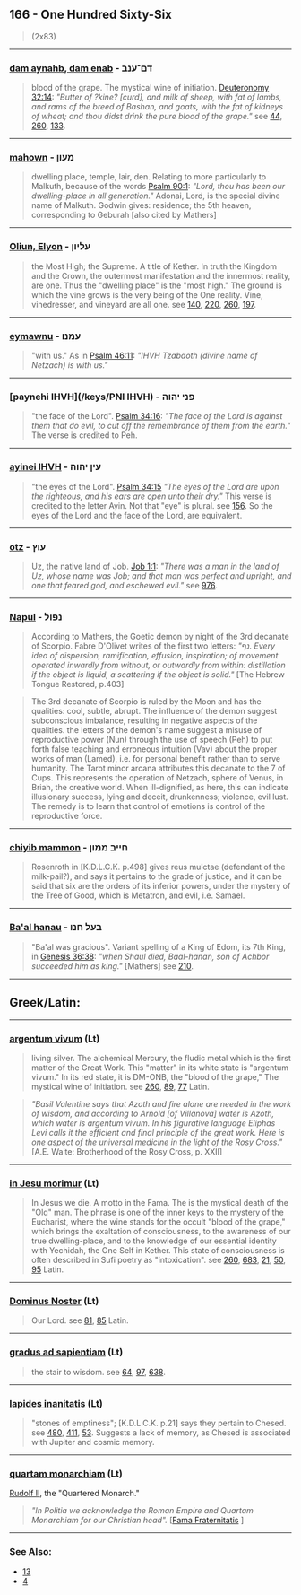 ## 166 - One Hundred Sixty-Six
> (2x83)

---

### [dam aynahb, dam enab](/keys/DM-ONB) - דם־ענב
> blood of the grape. The mystical wine of initiation. [Deuteronomy 32:14](http://biblehub.com/deuteronomy/32-14.htm): *"Butter of ?kine? [curd], and milk of sheep, with fat of lambs, and rams of the breed of Bashan, and goats, with the fat of kidneys of wheat; and thou didst drink the pure blood of the grape."* see [44](44), [260](260), [133](133).

---

### [mahown](/keys/MOVN) - מעון
> dwelling place, temple, lair, den. Relating to more particularly to Malkuth, because of the words [Psalm 90:1](http://biblehub.com/psalms/90-1.htm): *"Lord, thou has been our dwelling-place in all generation."* Adonai, Lord, is the special divine name of Malkuth. Godwin gives: residence; the 5th heaven, corresponding to Geburah [also cited by Mathers]

---

### [Oliun, Elyon](/keys/OLIVN) - עליון
> the Most High; the Supreme. A title of Kether. In truth the Kingdom and the Crown, the outermost manifestation and the innermost reality, are one. Thus the "dwelling place" is the "most high." The ground is which the vine grows is the very being of the One reality. Vine, vinedresser, and vineyard are all one. see [140](140), [220](220), [260](260), [197](197).

---

### [eymawnu](/keys/OMNV) - עמנו
> "with us." As in [Psalm 46:11](http://biblehub.com/psalms/46-11.htm): *"IHVH Tzabaoth (divine name of Netzach) is with us."*

---

### [paynehi IHVH](/keys/PNI IHVH) - פני יהוה
> "the face of the Lord". [Psalm 34:16](http://biblehub.com/psalms/34-16.htm): *"The face of the Lord is against them that do evil, to cut off the remembrance of them from the earth."* The verse is credited to Peh.

---

### [ayinei IHVH](/keys/OIN.IHVH) - עין יהוה
> "the eyes of the Lord". [Psalm 34:15](http://biblehub.com/psalms/34-15.htm) *"The eyes of the Lord are upon the righteous, and his ears are open unto their dry."* This verse is credited to the letter Ayin. Not that "eye" is plural. see [156](156). So the eyes of the Lord and the face of the Lord, are equivalent.

---

### [otz](/keys/OVTz) - עוץ
> Uz, the native land of Job. [Job 1:1](http://biblehub.com/job/1-1.htm): *"There was a man in the land of Uz, whose name was Job; and that man was perfect and upright, and one that feared god, and eschewed evil."* see [976](976).

---

### [Napul](/keys/NPVL) - נפול
> According to Mathers, the Goetic demon by night of the 3rd decanate of Scorpio. Fabre D'Olivet writes of the first two letters: *"נף. Every idea of dispersion, ramification, effusion, inspiration; of movement operated inwardly from without, or outwardly from within: distillation if the object is liquid, a scattering if the object is solid."* [The Hebrew Tongue Restored, p.403]

> The 3rd decanate of Scorpio is ruled by the Moon and has the qualities: cool, subtle, abrupt. The influence of the demon suggest subconscious imbalance, resulting in negative aspects of the qualities. the letters of the demon's name suggest a misuse of reproductive power (Nun) through the use of speech (Peh) to put forth false teaching and erroneous intuition (Vav) about the proper works of man (Lamed), i.e. for personal benefit rather than to serve humanity. The Tarot minor arcana attributes this decanate to the 7 of Cups. This represents the operation of Netzach, sphere of Venus, in Briah, the creative world. When ill-dignified, as here, this can indicate illusionary success, lying and deceit, drunkenness; violence, evil lust. The remedy is to learn that control of emotions is control of the reproductive force.

---

### [chiyib mammon](/keys/ChIIB.MMVN) - חייב ממון
> Rosenroth in [K.D.L.C.K. p.498] gives reus mulctae (defendant of the milk-pail?), and says it pertains to the grade of justice, and it can be said that six are the orders of its inferior powers, under the mystery of the Tree of Good, which is Metatron, and evil, i.e. Samael.

---

### [Ba'al hanau](/keys/BOL.ChNV) - בעל חנו
> "Ba'al was gracious". Variant spelling of a King of Edom, its 7th King, in [Genesis 36:38](http://biblehub.com//.htm): *"when Shaul died, Baal-hanan, son of Achbor succeeded him as king."* [Mathers] see [210](210).

---

## Greek/Latin:

---

### [argentum vivum](/latin?word=argentum+vivum) (Lt)
> living silver. The alchemical Mercury, the fludic metal which is the first matter of the Great Work. This "matter" in its white state is "argentum vivum." In its red state, it is DM-ONB, the "blood of the grape," The mystical wine of initiation. see [260](260), [89](89), [77](77) Latin.

> *"Basil Valentine says that Azoth and fire alone are needed in the work of wisdom, and according to Arnold [of Villanova] water is Azoth, which water is argentum vivum. In his figurative language Eliphas Levi calls it the efficient and final principle of the great work. Here is one aspect of the universal medicine in the light of the Rosy Cross."* [A.E. Waite: Brotherhood of the Rosy Cross, p. XXII]

---

### [in Jesu morimur](/latin?word=in+Jesu+morimur) (Lt)
> In Jesus we die. A motto in the Fama. The is the mystical death of the "Old" man. The phrase is one of the inner keys to the mystery of the Eucharist, where the wine stands for the occult "blood of the grape," which brings the exaltation of consciousness, to the awareness of our true dwelling-place, and to the knowledge of our essential identity with Yechidah, the One Self in Kether. This state of consciousness is often described in Sufi poetry as "intoxication". see [260](260), [683](683), [21](21), [50](50), [95](95) Latin.

---

### [Dominus Noster](/latin?word=Dominus+Noster) (Lt)
> Our Lord. see [81](81), [85](85) Latin.

---

### [gradus ad sapientiam](/latin?word=gradus+ad+sapientiam) (Lt)
> the stair to wisdom. see [64](64), [97](97), [638](638).

---

### [lapides inanitatis](/latin?word=lapides+inanitatis) (Lt)
> "stones of emptiness"; [K.D.L.C.K. p.21] says they pertain to Chesed. see [480](480), [411](411), [53](53). Suggests a lack of memory, as Chesed is associated with Jupiter and cosmic memory.

---

### [quartam monarchiam](/latin?word=quartam+monarchiam) (Lt)
[Rudolf II](https://en.wikipedia.org/wiki/Rudolf_II,_Holy_Roman_Emperor), the "Quartered Monarch."

> *"In Politia we acknowledge the Roman Empire and Quartam Monarchiam for our Christian head".* [[Fama Fraternitatis](https://archive.org/stream/fameconfessionof00vaug#page/28)
]
---

### See Also:

 - [13](13)
 - [4](4)
